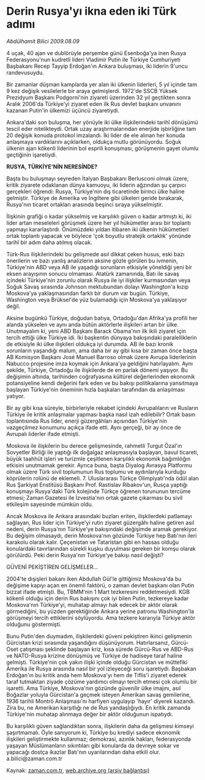 # Derin Rusya'yı ikna  eden iki Türk adımı

*Abdülhamit Bilici 2009.08.09*

<tr><td class="metin" colspan="2" style="padding-top: 20px; padding-left: 5px; padding-right: 10px;">4 uçak, 40 ajan ve dublörüyle perşembe günü Esenboğa'ya inen Rusya Federasyonu'nun kudretli lideri Vladimir Putin ile Türkiye  Cumhuriyeti Başbakanı Recep Tayyip Erdoğan'ın Ankara buluşması, iki liderin 9'uncu randevusuydu.</td></tr><tr><td class="metin" colspan="2" style="padding-top: 20px; padding-left: 5px; padding-right: 10px;"><p>Bir zamanlar düşman kamplarda yer alan iki ülkenin liderleri, 5 yıl içinde tam 9 kez değişik vesilelerle bir araya gelmişlerdi. 1972'de SSCB Yüksek Prezidyum Başkanı Podgorni'nin ziyareti üzerinden 32 yıl geçtikten sonra Aralık 2006'da Türkiye'yi ziyaret eden ilk Rus devlet başkanı unvanını kazanan Putin'in ülkemizi üçüncü ziyaretiydi. 
<p>Ankara'daki son buluşma, her yönüyle iki ülke ilişkilerindeki tarihî dönüşümü tescil eder nitelikteydi. Ortak uzay araştırmalarından enerjide işbirliğine tam 20 değişik konuda protokol imzalandı. İki lider de ele alınan her konuda anlaşmaya vardıklarını açıklarken, oldukça mutlu görünüyordu. Soğuk ülkenin ajan kökenli liderinin bol esprili konuşması, görüşmenin gayet olumlu geçtiğinin işaretiydi.
<p><b>RUSYA, TÜRKİYE'NİN NERESİNDE?</b>
<p>Başta bu buluşmayı seyreden İtalyan Başbakanı Berlusconi olmak üzere, kritik ziyarete odaklanan dünya kamuoyu, iki liderin ağzından şu çarpıcı gerçekleri öğrendi: Rusya, Türkiye'nin dış ticaretinde birinci ülke haline gelmiştir. Türkiye de Amerika ve İngiltere gibi ülkeleri geride bırakarak, Rusya'nın ticaret ortakları arasında beşinci sıraya yükselmiştir.
<p>İlişkinin grafiği o kadar yükselmiş ve karşılıklı güven o kadar artmıştı ki, iki lider artan meseleleri görüşmek üzere her yıl hükümetler arası bir toplantı yapmayı kararlaştırdı. Önümüzdeki yıldan itibaren iki ülkenin hükümetleri ortak toplantı yapacak ve böylece 'çok boyutlu stratejik ortaklık' yönünde tarihî bir adım daha atılmış olacak.
<p>Türk-Rus ilişkilerindeki bu gelişmede asıl dikkat çeken husus, eski bazı önerilerin ve bazı yanlış analizlerin aksine gözle görülen bu ivmenin, Türkiye'nin ABD veya AB ile yaşadığı sorunların etkisiyle yöneldiği yeni bir eksen arayışının sonucu olmaması. Atatürk zamanında, Batı ile savaş içindeki Türkiye'nin zorunlu olarak Rusya ile iyi ilişkiler kurmasından veya Soğuk Savaş sırasında Johnson mektubundan dolayı Washington'a kızıp Moskova'ya yaklaşmasından farklı bir durum var bugün. Türkiye, Washington veya Brüksel'de yüz bulamadığı için Moskova'ya yaklaşıyor değil. 
<p>Aksine bugünkü Türkiye, doğudan batıya, Ortadoğu'dan Afrika'ya profili her alanda yükselen ve aynı anda bütün aktörlerle ilişkileri artan bir ülke. Unutmayalım ki, yeni ABD Başkanı Barack Obama'nın ilk ikili ziyaret için tercih ettiği ülke Türkiye idi. İki başkentin dünyaya bakışındaki paralelliklerin de etkisiyle iki ülke ilişkileri oldukça iyi durumda. AB ile bazı kronik sorunların yaşandığı malum, ama daha bir ay gibi kısa bir zaman önce başta AB Komisyon Başkanı José Manuel Barroso olmak üzere Avrupa liderlerinin Nabucco projesine imza koymak için Ankara'ya geldiğini hatırlayalım. Aynı şekilde, Türkiye, Ortadoğu ile ilişkilerde de en parlak dönemi yaşıyor. Bu değişimin altında, tarihinden coğrafyasına kültürel değerlerinden ekonomik potansiyeline kendi değerini fark eden ve bu bakışı politikalarına yansıtmaya başlayan Türkiye'nin öneminin hızla başkaları tarafından da anlaşılması yatıyor.
<p>Bir ay gibi kısa süreyle, birbirleriyle rekabet içindeki Avrupalıların ve Rusların Türkiye ile kritik anlaşmalar yapması başka nasıl izah edilebilir? Ortak basın toplantısında Rus lider, enerji güzergâhları açısından Türkiye'nin vazgeçilmez konumunu açıkça ifade etti. Aynı gerçeği, bir ay önce de Avrupalı liderler ifade etmişti.
<p>Moskova ile ilişkilerin bu derece gelişmesinde, rahmetli Turgut Özal'ın Sovyetler Birliği ile yaptığı ilk doğalgaz anlaşmasıyla başlayan, bavul ticareti, büyük taahhüt işleri ve turizmle çeşitlenen karşılıklı ekonomik bağımlılığın etkisini unutmamak gerekir. Ayrıca buna, başta Diyalog Avrasya Platformu olmak üzere Türk sivil toplumunun Rus toplumu ve aydınlarıyla kurduğu köprülerin rolünü de eklemeli. 7. Uluslararası Türkçe Olimpiyatı'nda ödül alan Rus Şarkiyat Enstitüsü Başkanı Prof. Rastislav Ribakov'un, Rusça yaptığı konuşmayı Rusya'daki Türk kolejinde Türkçe öğrenen torununun tercüme etmesi; Zaman Gazetesi ile İzvestia'nın ortak gazete çıkarması bu sivil etkileşim sayesinde mümkün oldu.
<p>Ancak Moskova ile Ankara arasındaki buzları eriten, ilişkilerdeki patlamayı sağlayan, Rus lider için Türkiye'yi rutin ziyaret güzergâhı haline getiren asıl nedeni, derin Rusya'nın Türkiye'ye bakışındaki değişimde aramak gerekiyor. Bu değişim olmasaydı, derin Moskova'nın gözünde Türkiye hep Batı'nın ileri karakolu olarak kalır. Çeçenistan ve Tataristan gibi en hassas olduğu konulardaki tavırlarından sürekli kuşku duyulması gereken bir komşu olarak görülürdü. Peki derin Rusya'nın Türkiye'ye bakışı nasıl değişti?
<p>GÜVENİ PEKİŞTİREN GELİŞMELER...
<p>2004'te dışişleri bakanı iken Abdullah Gül'le gittiğimiz Moskova'da bu değişime kapıyı açan en önemli faktörü, o zaman devlet başkanı olan Putin bizzat ifade etmişti. Bu, TBMM'nin 1 Mart tezkeresini reddetmesiydi. KGB kökenli olduğu için derin Rus bakışını çok iyi bilen Putin, tezkereye kadar Moskova'nın Türkiye'yi, muhatap almayı hak edecek bir aktör olarak görmediğini, bu yüzden gerektiğinde Ankara yerine patronu Washington'la görüşmeyi tercih ettiklerini söylüyordu. Ama tezkere kararıyla Türkiye aktör olduğunu göstermişti.
<p>Bunu Putin'den duymadım, ilişkilerdeki güveni pekiştiren ikinci gelişmenin Gürcistan krizi sırasında yaşandığını düşünüyorum. Hatırlarsanız, Gürcü-Oset çatışması şeklinde başlayan kriz, kısa sürede Gürcü-Rus ve ABD-Rus ve NATO-Rusya krizine dönüşmüş ve Türkiye de hadiseye taraf haline gelmişti. Türkiye'nin çok yakın ilişki içinde olduğu Gürcistan ve müttefiki Amerika ile Rusya arasında nasıl bir yol izleyeceği soru işaretiydi. Başbakan Erdoğan'ın bu kritik anda hem Moskova'yı hem de Tiflis'i ziyaret ederek taraf tutmaktan ziyade çözüme yardımcı olmayı tercih etmesi çok olumlu bir işaretti. Ama Türkiye, Moskova'nın gözünde güvenilir ülke imajını, asıl Boğazlar yoluyla Gürcistan'a geçmek isteyen Amerikan savaş gemilerine, 1936 tarihli Montrö Anlaşması'nı harfiyen uygulayıp 'hayır' diyerek kazandı. Zira bu, ne Amerikan karşıtlığı ne de Rus yandaşlığıydı. En kritik zamanda Türkiye'nin muhatap alınmaya değer bir aktör olduğunun ispatıydı.
<p>Bu karşılıklı güven sağlandıktan sonra, ilişkilerin daha da gelişmesi kimseyi şaşırtmamalı. Öyle sanıyorum ki, Türkiye bu krediyi sadece ekonomik ilişkileri geliştirmekte kullanmaz; demokrasi, azınlık hakları, federasyonda yaşayan Müslümanların sıkıntıları gibi konularda da devreye sokar ve yapacağı dostça ikazlar Batı'nın uyarılarından daha etkili olur. a.bilici@zaman.com.tr<br/></p></p></p></p></p></p></p></p></p></p></p></p></p></p></td></tr>

Kaynak: [zaman.com.tr](http://zaman.com.tr/yazar.do?yazino=878498), [web.archive.org (arşiv bağlantısı)](http://web.archive.org/web/20090812100649/http://www.zaman.com.tr:80/yazar.do?yazino=878498)
